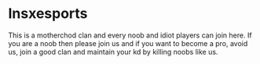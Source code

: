 # Insxesports
This is a motherchod clan and every noob and idiot players can join here. If you are a noob then please join us and if you want to become a pro, avoid us, join a good clan and maintain your kd by killing noobs like us.
